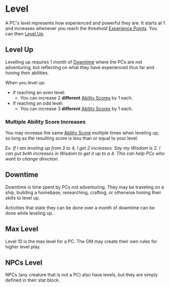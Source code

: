 # Level

A PC's level represents how experienced and powerful they are. It starts at 1 and increases whenever you reach the threshold [Experience Points](Experience%20Points.md). You can then [Level Up](Level.md#Level%20Up).

## Level Up

Levelling up requires 1 month of [Downtime](Level.md#Downtime) where the PCs are not adventuring, but reflecting on what they have experienced thus far and honing their abilities.

When you level up:

- If reaching an even level:
	- You can increase 2 **different** [Ability Scores](../The%20Ability%20Scores/Ability%20Scores.md) by 1 each.
- If reaching an odd level:
	- You can increase 3 **different** [Ability Scores](../The%20Ability%20Scores/Ability%20Scores.md) by 1 each.

### Multiple Ability Score Increases

You may increase the same [Ability Score](../The%20Ability%20Scores/Ability%20Scores.md) multiple times when leveling up, so long as the resulting score is less than or equal to your level.

*Ex. If I am leveling up from 3 to 4, I get 2 increases. Say my Wisdom is 2. I can put both increases in Wisdom to get it up to a 4. This can help PCs who want to change direction.*

## Downtime

Downtime is time spent by PCs not adventuring. They may be traveling on a ship, building a homebase, researching, crafting, or otherwise honing their skills to level up.

Activities that state they can be done over a month of downtime can be done while leveling up.

## Max Level

Level 10 is the max level for a PC. The GM may create their own rules for higher level play.

## NPCs Level

NPCs (any creature that is not a PC) also have levels, but they are simply defined in their stat block.
